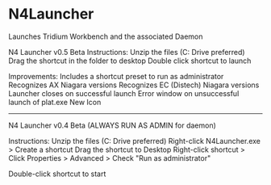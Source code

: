 # N4Launcher
Launches Tridium Workbench and the associated Daemon

N4 Launcher v0.5 Beta
Instructions:
Unzip the files (C: Drive preferred)
Drag the shortcut in the folder to desktop
Double click shortcut to launch

Improvements:
Includes a shortcut preset to run as administrator
Recognizes AX Niagara versions
Recognizes EC (Distech) Niagara versions
Launcher closes on successful launch
Error window on unsuccessful launch of plat.exe
New Icon

-----

N4 Launcher v0.4 Beta (ALWAYS RUN AS ADMIN for daemon)

Instructions:
Unzip the files (C: Drive preferred)
Right-click N4Launcher.exe > Create a shortcut
Drag the shortcut to Desktop
Right-click shortcut > Click Properties > Advanced > Check "Run as administrator"

Double-click shortcut to start
